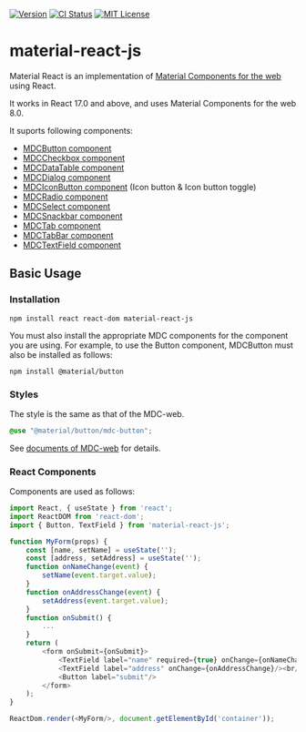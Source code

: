 [![Version](https://img.shields.io/npm/v/material-react-js.svg)](https://www.npmjs.com/package/material-react-js)
[![CI Status](https://github.com/restus-inc/material-react-js/workflows/CI/badge.svg)](https://github.com/restus-inc/material-react-js/actions?query=workflow%3ACI)
[![MIT License](https://img.shields.io/badge/license-MIT-blue.svg)](https://github.com/restus-inc/material-react-js/blob/master/LICENSE)

# material-react-js

Material React is an implementation of [Material Components for the web](https://github.com/material-components/material-components-web) using React.

It works in React 17.0 and above, and uses Material Components for the web 8.0.

It suports following components:

* [MDCButton component](https://github.com/material-components/material-components-web/tree/master/packages/mdc-button#readme)
* [MDCCheckbox component](https://github.com/material-components/material-components-web/tree/master/packages/mdc-checkbox#readme)
* [MDCDataTable component](https://github.com/material-components/material-components-web/tree/master/packages/mdc-data-table#readme)
* [MDCDialog component](https://github.com/material-components/material-components-web/tree/master/packages/mdc-dialog#readme)
* [MDCIconButton component](https://github.com/material-components/material-components-web/tree/master/packages/mdc-icon-button#readme) (Icon button & Icon button toggle)
* [MDCRadio component](https://github.com/material-components/material-components-web/tree/master/packages/mdc-radio#readme)
* [MDCSelect component](https://github.com/material-components/material-components-web/tree/master/packages/mdc-select#readme)
* [MDCSnackbar component](https://github.com/material-components/material-components-web/tree/master/packages/mdc-snackbar#readme)
* [MDCTab component](https://github.com/material-components/material-components-web/tree/master/packages/mdc-tab#readme)
* [MDCTabBar component](https://github.com/material-components/material-components-web/tree/master/packages/mdc-tab-bar#readme)
* [MDCTextField component](https://github.com/material-components/material-components-web/tree/master/packages/mdc-textfield#readme)

## Basic Usage

### Installation

```
npm install react react-dom material-react-js
```

You must also install the appropriate MDC components for the component you are using.
For example, to use the Button component, MDCButton must also be installed as follows:

```
npm install @material/button
```

### Styles

The style is the same as that of the MDC-web.

```scss
@use "@material/button/mdc-button";
```

See [documents of MDC-web](https://github.com/material-components/material-components-web#readme) for details.

### React Components

Components are used as follows:

```js
import React, { useState } from 'react';
import ReactDOM from 'react-dom';
import { Button, TextField } from 'material-react-js';

function MyForm(props) {
    const [name, setName] = useState('');
    const [address, setAddress] = useState('');
    function onNameChange(event) {
        setName(event.target.value);
    }
    function onAddressChange(event) {
        setAddress(event.target.value);
    }
    function onSubmit() {
        ...
    }
    return (
        <form onSubmit={onSubmit}>
            <TextField label="name" required={true} onChange={onNameChange}/><br/>
            <TextField label="address" onChange={onAddressChange}/><br/>
            <Button label="submit"/>
        </form>
    );
}

ReactDom.render(<MyForm/>, document.getElementById('container'));
```
